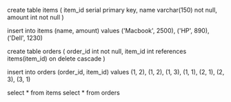 create table items ( item_id serial primary key, name varchar(150) not null, amount int not null )

insert into items (name, amount) values ('Macbook', 2500), ('HP', 890), ('Dell', 1230)

create table orders ( order_id int not null, item_id int references items(item_id) on delete cascade )

insert into orders (order_id, item_id) values (1, 2), (1, 2), (1, 3), (1, 1), (2, 1), (2, 3), (3, 1)

select * from items select * from orders